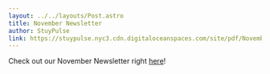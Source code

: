 ```yaml
---
layout: ../../layouts/Post.astro
title: November Newsletter
author: StuyPulse
link: https://stuypulse.nyc3.cdn.digitaloceanspaces.com/site/pdf/November%20Newsletter%202021.pdf
---
```

Check out our November Newsletter right [here](https://stuypulse.nyc3.cdn.digitaloceanspaces.com/site/pdf/November%20Newsletter%202021.pdf)!
